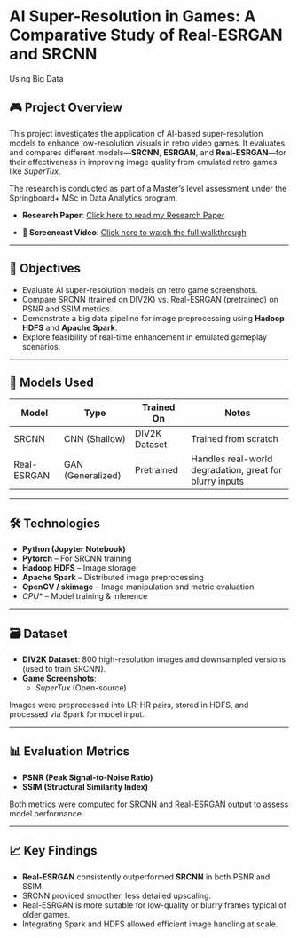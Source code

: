 # AI Super-Resolution in Games: A Comparative Study of Real-ESRGAN and SRCNN 
Using Big Data

## 🎮 Project Overview

This project investigates the application of AI-based super-resolution models to enhance low-resolution visuals in retro video games. It evaluates and compares different models—**SRCNN**, **ESRGAN**, and **Real-ESRGAN**—for their effectiveness in improving image quality from emulated retro games like  *SuperTux*.

The research is conducted as part of a Master’s level assessment under the Springboard+ MSc in Data Analytics program.

- **Research Paper**: [Click here to read my Research Paper](https://github.com/federicoariton/AI-Super-Resolution-in-Games/blob/main/Federico_Ariton_sba22090_Lvl9_CA1_Research_paper.pdf)

-  **🎥 Screencast Video**: [Click here to watch the full walkthrough](https://drive.google.com/file/d/1UPLulkuciX97uifhPo9DP75feyRYin69/view?usp=sharing)

---

## 🧪 Objectives

- Evaluate AI super-resolution models on retro game screenshots.
- Compare SRCNN (trained on DIV2K) vs. Real-ESRGAN (pretrained) on PSNR and SSIM metrics.
- Demonstrate a big data pipeline for image preprocessing using **Hadoop HDFS** and **Apache Spark**.
- Explore feasibility of real-time enhancement in emulated gameplay scenarios.

---

## 🧠 Models Used

| Model        | Type         | Trained On | Notes |
|--------------|--------------|------------|-------|
| SRCNN        | CNN (Shallow) | DIV2K Dataset | Trained from scratch |
| Real-ESRGAN  | GAN (Generalized) | Pretrained | Handles real-world degradation, great for blurry inputs |

---

## 🛠️ Technologies

- **Python (Jupyter Notebook)**
- **Pytorch** – For SRCNN training
- **Hadoop HDFS** – Image storage
- **Apache Spark** – Distributed image preprocessing
- **OpenCV / skimage** – Image manipulation and metric evaluation
- *CPU** – Model training & inference

---

## 🗃️ Dataset

- **DIV2K Dataset**: 800 high-resolution images and downsampled versions (used to train SRCNN).
- **Game Screenshots**: 
  - *SuperTux* (Open-source)

Images were preprocessed into LR-HR pairs, stored in HDFS, and processed via Spark for model input.

---

## 📊 Evaluation Metrics

- **PSNR (Peak Signal-to-Noise Ratio)**
- **SSIM (Structural Similarity Index)**

Both metrics were computed for SRCNN and Real-ESRGAN output to assess model performance.

---

## 📈 Key Findings

- **Real-ESRGAN** consistently outperformed **SRCNN** in both PSNR and SSIM.
- SRCNN provided smoother, less detailed upscaling.
- Real-ESRGAN is more suitable for low-quality or blurry frames typical of older games.
- Integrating Spark and HDFS allowed efficient image handling at scale.


